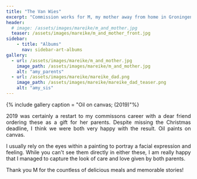 ```yaml
---
title: "The Van Wies"
excerpt: "Commission works for M, my mother away from home in Groningen; (2019)"
header:
  # image: /assets/images/mareike/m_and_mother.jpg
  teaser: /assets/images/mareike/m_and_mother_front.jpg
sidebar:
    - title: "Albums"
      nav: sidebar-art-albums
gallery:
  - url: /assets/images/mareike/m_and_mother.jpg
    image_path: /assets/images/mareike/m_and_mother.jpg
    alt: "amy_parents"
  - url: /assets/images/mareike/mareike_dad.png
    image_path: /assets/images/mareike/mareike_dad_teaser.png
    alt: "amy_sis"
---
```


{% include gallery caption = "Oil on canvas; (2019)"%}

<p align = "justify">2019 was certainly a restart to my commissons career with a dear friend ordering these as a gift for her parents. Despite missing the Christmas deadline, I think we were both very happy with the result. Oil paints on canvas.</p>

<p align = "justify">I usually rely on the eyes within a painting to portray a facial expression and feeling. While you can't see them directly in either these, I am really happy that I managed to capture the look of care and love given by both parents.</p>

<p align = "justify">Thank you M for the countless of delicious meals and memorable stories!</p>


